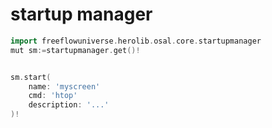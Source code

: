 # startup manager

```go
import freeflowuniverse.herolib.osal.core.startupmanager
mut sm:=startupmanager.get()!


sm.start(
    name: 'myscreen'
    cmd: 'htop'
    description: '...'
)!

```



